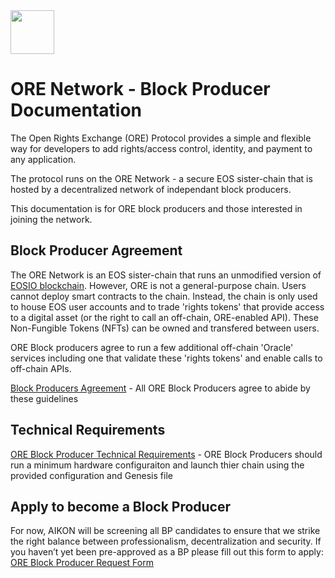 
<img src="https://en.gravatar.com/userimage/137186280/5daef17b8841f34cc5104f7e25729bc7.png" width="70" height="70">

# ORE Network - Block Producer Documentation


The Open Rights Exchange (ORE) Protocol provides a simple and flexible way for developers to add rights/access control, identity, and payment to any application.

The protocol runs on the ORE Network - a secure EOS sister-chain that is hosted by a decentralized network of independant block producers.

This documentation is for ORE block producers and those interested in joining the network.   



## Block Producer Agreement

The ORE Network is an EOS sister-chain that runs an unmodified version of [EOSIO blockchain](https://github.com/eosio). However, ORE is not a general-purpose chain. Users cannot deploy smart contracts to the chain. Instead, the chain is only used to house EOS user accounts and to trade 'rights tokens' that provide access to a digital asset (or the right to call an off-chain, ORE-enabled API). These Non-Fungible Tokens (NFTs) can be owned and transfered between users. 

ORE Block producers agree to run a few additional off-chain 'Oracle' services including one that validate these 'rights tokens' and enable calls to off-chain APIs.

[Block Producers Agreement](./bp-agreement.md) - All ORE Block Producers agree to abide by these guidelines 

## Technical Requirements

[ORE Block Producer Technical Requirements](./bp-technical.md) - 
ORE Block Producers should run a minimum hardware configuraiton and launch thier chain using the provided configuration and Genesis file

## Apply to become a Block Producer

For now, AIKON will be screening all BP candidates to ensure that we strike the right balance between professionalism, decentralization and security. If you haven’t yet been pre-approved as a BP please fill out this form to apply: [ORE Block Producer Request Form](https://aikon.typeform.com/to/MCi6j2)